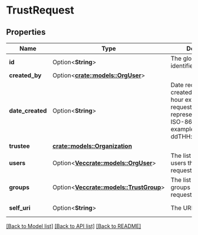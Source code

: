 # TrustRequest

## Properties

Name | Type | Description | Notes
------------ | ------------- | ------------- | -------------
**id** | Option<**String**> | The globally unique identifier for the object. | [optional][readonly]
**created_by** | Option<[**crate::models::OrgUser**](OrgUser.md)> |  | [optional]
**date_created** | Option<**String**> | Date request was created. There is a 48 hour expiration on all requests. Date time is represented as an ISO-8601 string. For example: yyyy-MM-ddTHH:mm:ss[.mmm]Z | [optional][readonly]
**trustee** | [**crate::models::Organization**](Organization.md) |  | 
**users** | Option<[**Vec<crate::models::OrgUser>**](OrgUser.md)> | The list of trustee users that are requesting access. | [optional][readonly]
**groups** | Option<[**Vec<crate::models::TrustGroup>**](TrustGroup.md)> | The list of trustee groups that are requesting access. | [optional][readonly]
**self_uri** | Option<**String**> | The URI for this object | [optional][readonly]

[[Back to Model list]](../README.md#documentation-for-models) [[Back to API list]](../README.md#documentation-for-api-endpoints) [[Back to README]](../README.md)


